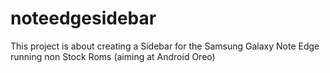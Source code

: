 # noteedgesidebar
This project is about creating a Sidebar for the Samsung Galaxy Note Edge running non Stock Roms (aiming at Android Oreo)
